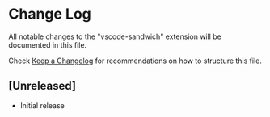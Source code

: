 # Change Log

All notable changes to the "vscode-sandwich" extension will be documented in this file.

Check [Keep a Changelog](http://keepachangelog.com/) for recommendations on how to structure this file.

## [Unreleased]

- Initial release